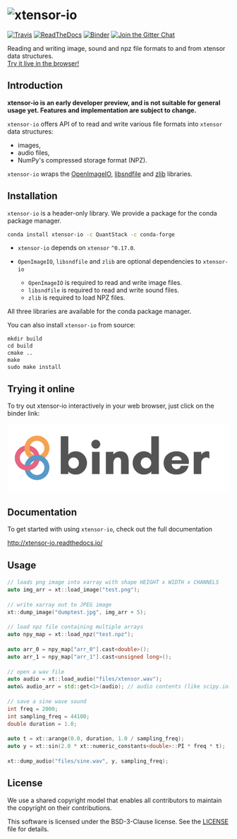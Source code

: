 # ![xtensor-io](docs/source/xtensor-io.svg)

[![Travis](https://travis-ci.org/QuantStack/xtensor-io.svg?branch=master)](https://travis-ci.org/QuantStack/xtensor-io)
[![ReadTheDocs](https://readthedocs.org/projects/xtensor-io/badge/?version=stable)](http://xtensor-io.readthedocs.io/en/stable/)
[![Binder](https://img.shields.io/badge/launch-binder-brightgreen.svg)](https://mybinder.org/v2/gh/QuantStack/xtensor-io/stable?filepath=notebooks/demo.ipynb)
[![Join the Gitter Chat](https://badges.gitter.im/Join%20Chat.svg)](https://gitter.im/QuantStack/Lobby?utm_source=badge&utm_medium=badge&utm_campaign=pr-badge&utm_content=badge)

Reading and writing image, sound and npz file formats to and from xtensor data structures. <br>
[Try it live in the browser!](https://mybinder.org/v2/gh/QuantStack/xtensor-io/stable?filepath=notebooks/demo.ipynb)

## Introduction

**xtensor-io is an early developer preview, and is not suitable for general usage yet. Features and implementation are subject to change.**

`xtensor-io` offers API of to read and write various file formats into `xtensor` data structures:

 - images,
 - audio files,
 - NumPy's compressed storage format (NPZ).

`xtensor-io` wraps the [OpenImageIO](https://github.com/OpenImageIO/oiio), [libsndfile](https://github.com/erikd/libsndfile) and [zlib](https://github.com/madler/zlib) libraries.

## Installation

`xtensor-io` is a header-only library. We provide a package for the conda package manager.

```bash
conda install xtensor-io -c QuantStack -c conda-forge
```

- `xtensor-io` depends on `xtensor` `^0.17.0`.

- `OpenImageIO`, `libsndfile` and `zlib` are optional dependencies to `xtensor-io`

  - `OpenImageIO` is required to read and write image files.
  - `libsndfile` is required to read and write sound files.
  - `zlib` is required to load NPZ files.

All three libraries are available for the conda package manager.

You can also install `xtensor-io` from source:

```
mkdir build
cd build
cmake ..
make
sudo make install
```

## Trying it online

To try out xtensor-io interactively in your web browser, just click on the binder
link:

[![Binder](binder-logo.svg)](https://mybinder.org/v2/gh/QuantStack/xtensor-io/0.3.0?filepath=notebooks/demo.ipynb)

## Documentation

To get started with using `xtensor-io`, check out the full documentation

http://xtensor-io.readthedocs.io/

## Usage

```cpp
// loads png image into xarray with shape HEIGHT x WIDTH x CHANNELS
auto img_arr = xt::load_image("test.png");

// write xarray out to JPEG image
xt::dump_image("dumptest.jpg", img_arr + 5);

// load npz file containing multiple arrays
auto npy_map = xt::load_npz("test.npz");

auto arr_0 = npy_map["arr_0"].cast<double>();
auto arr_1 = npy_map["arr_1"].cast<unsigned long>();

// open a wav file
auto audio = xt::load_audio("files/xtensor.wav");
auto& audio_arr = std::get<1>(audio); // audio contents (like scipy.io.wavfile results)

// save a sine wave sound
int freq = 2000;
int sampling_freq = 44100;
double duration = 1.0;

auto t = xt::arange(0.0, duration, 1.0 / sampling_freq);
auto y = xt::sin(2.0 * xt::numeric_constants<double>::PI * freq * t);

xt::dump_audio("files/sine.wav", y, sampling_freq);
```

## License

We use a shared copyright model that enables all contributors to maintain the
copyright on their contributions.

This software is licensed under the BSD-3-Clause license. See the [LICENSE](LICENSE) file for details.
